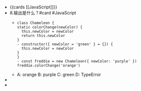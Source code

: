 - {{cards [[JavaScript]]}}
- 8.输出是什么？#card #JavaScript
	- ```
	  class Chameleon {
	  static colorChange(newColor) {
	    this.newColor = newColor
	    return this.newColor
	  }
	  - constructor({ newColor = 'green' } = {}) {
	    this.newColor = newColor
	  }
	  }
	  - const freddie = new Chameleon({ newColor: 'purple' })
	  freddie.colorChange('orange')
	  ```
	- A: orange
	  B: purple
	  C: green
	  D: TypeError
-
-